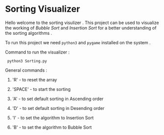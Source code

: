# Sorting Visualizer
Hello welcome to the sorting visulizer . This project can be used to visualize the working of _Bubble Sort_ and _Insertion Sort_ for a better understanding of the sorting algorithms .


To run this project we need `python3` and `pygame` installed on the system .

Command to run the visualizer :

``` python3 Sorting.py```

General commands :

1) 'R' - to reset the array

2) 'SPACE' - to start the sorting 

3.  'A' - to set default sorting in Ascending order

4. 'D' - to set default sorting in Desending order 

5. 'I' - to set the algorithm to Insertion Sort

6. 'B' - to set the algorithm to Bubble Sort